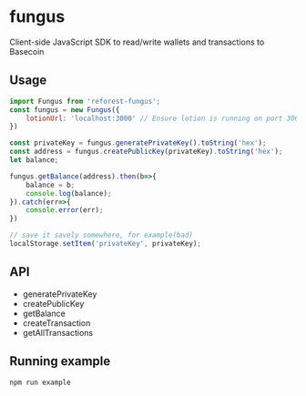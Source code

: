 # fungus

Client-side JavaScript SDK to read/write wallets and transactions to Basecoin

## Usage

```javascript
import Fungus from 'reforest-fungus';
const fungus = new Fungus({
    lotionUrl: 'localhost:3000' // Ensure lotion is running on port 3000
})

const privateKey = fungus.generatePrivateKey().toString('hex');
const address = fungus.createPublicKey(privateKey).toString('hex');
let balance; 

fungus.getBalance(address).then(b=>{
    balance = b;
    console.log(balance);
}).catch(err=>{
    console.error(err);
})

// save it savely somewhere, for example(bad)
localStorage.setItem('privateKey', privateKey);

```

## API

* generatePrivateKey
* createPublicKey
* getBalance
* createTransaction
* getAllTransactions

## Running example

```bash
npm run example
```
